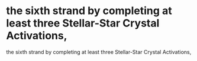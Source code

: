 # the sixth strand by completing at least three Stellar-Star Crystal Activations,

the sixth strand by completing at least three Stellar-Star Crystal Activations,